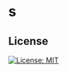 
  # s
  ## License
  [![License: MIT](https://img.shields.io/badge/License-MIT-yellow.svg)](https://opensource.org/licenses/MIT)
